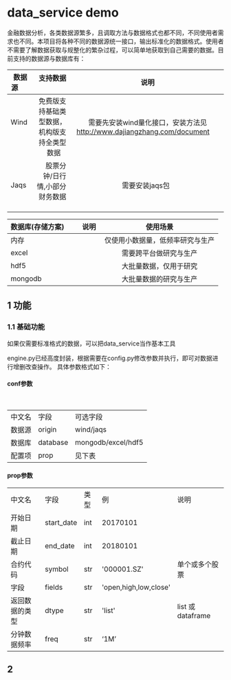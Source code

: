 # data_service demo
金融数据分析，各类数据源繁多，且调取方法与数据格式也都不同，不同使用者需求也不同。本项目将各种不同的数据源统一接口，输出标准化的数据格式。使用者不需要了解数据获取与规整化的繁杂过程，可以简单地获取到自己需要的数据。目前支持的数据源与数据库有：

| 数据源       | 支持数据    |  说明  |
| --------   | -----:   | :----: |
| Wind       | 免费版支持基础类型数据，机构版支持全类型数据     |  需要先安装wind量化接口，安装方法见 http://www.dajiangzhang.com/document     |
| Jaqs | 股票分钟/日行情,小部分财务数据    |   需要安装jaqs包    |


| 数据库(存储方案)       |说明  |  使用场景  |
| --------   | ----: | :----: |
| 内存      |     |  仅使用小数据量，低频率研究与生产|
| excel      |     |  需要跨平台做研究与生产|
| hdf5   |     |  大批量数据，仅用于研究 |
| mongodb |     |  大批量数据的研究与生产 |

## 1 功能
### 1.1 基础功能
如果仅需要标准格式的数据，可以把data_service当作基本工具

engine.py已经高度封装，根据需要在config.py修改参数并执行，即可对数据进行增删改查操作。 
具体参数格式如下：

#### conf参数

<table>
   <tr>
      <td>中文名</td>
      <td>字段</td>
      <td>可选字段</td>
   </tr>
   <tr>
      <td>数据源</td>
      <td>origin</td>
      <td>wind/jaqs</td>
   </tr>
   <tr>
      <td>数据库</td>
      <td>database</td>
      <td>mongodb/excel/hdf5</td>
   </tr>
   <tr>
      <td>配置项</td>
      <td>prop</td>
      <td>见下表</td>
   </tr>
</table>

#### prop参数

<table>
   <tr>
      <td>中文名</td>
      <td>字段</td>
      <td>类型</td>
      <td>例</td>
      <td>说明</td>
   </tr>
   <tr>
      <td>开始日期</td>
      <td>start_date</td>
      <td>int</td>
      <td>20170101</td>
      <td></td>
   </tr>
   <tr>
      <td>截止日期</td>
      <td>end_date</td>
      <td>int</td>
      <td>20180101</td>
      <td></td>
   </tr>
   <tr>
      <td>合约代码</td>
      <td>symbol</td>
      <td>str</td>
      <td>'000001.SZ'</td>
      <td>单个或多个股票</td>
   </tr>
   <tr>
      <td>字段</td>
      <td>fields</td>
      <td>str</td>
      <td>'open,high,low,close'</td>
      <td></td>
   </tr>
   <tr>
      <td>返回数据的类型</td>
      <td>dtype</td>
      <td>str</td>
      <td>'list'</td>
      <td>list 或 dataframe</td>
   </tr>
   <tr>
      <td>分钟数据频率</td>
      <td>freq</td>
      <td>str</td>
      <td>‘1M’</td>
      <td></td>
   </tr>
</table>

## 2 
